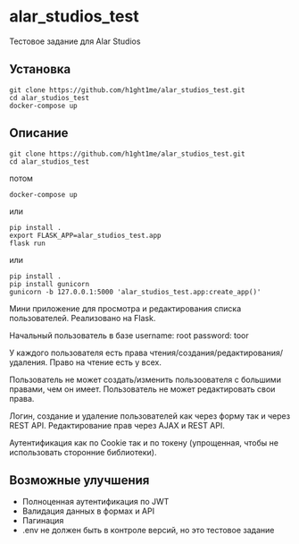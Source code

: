 # alar_studios_test
Тестовое задание для Alar Studios

## Установка
```
git clone https://github.com/h1ght1me/alar_studios_test.git
cd alar_studios_test
docker-compose up
```

## Описание
```
git clone https://github.com/h1ght1me/alar_studios_test.git
cd alar_studios_test
```
потом
```
docker-compose up
```
или
```
pip install .
export FLASK_APP=alar_studios_test.app
flask run
```
или
```
pip install .
pip install gunicorn
gunicorn -b 127.0.0.1:5000 'alar_studios_test.app:create_app()'
```

Мини приложение для просмотра и редактирования списка пользователей. Реализовано на Flask.

Начальный пользователь в базе username: root password: toor

У каждого пользователя есть права чтения/создания/редактирования/удаления. Право на чтение есть у всех.

Пользователь не может создать/изменить пользоователя с большими правами, чем он имеет. Пользователь не может редактировать свои права.

Логин, создание и удаление пользователей как через форму так и через REST API. Редактирование прав через AJAX и REST API.

Аутентификация как по Cookie так и по токену (упрощенная, чтобы не использовать сторонние библиотеки).

## Возможные улучшения
- Полноценная аутентификация по JWT
- Валидация данных в формах и API
- Пагинация
- .env не должен быть в контроле версий, но это тестовое задание
